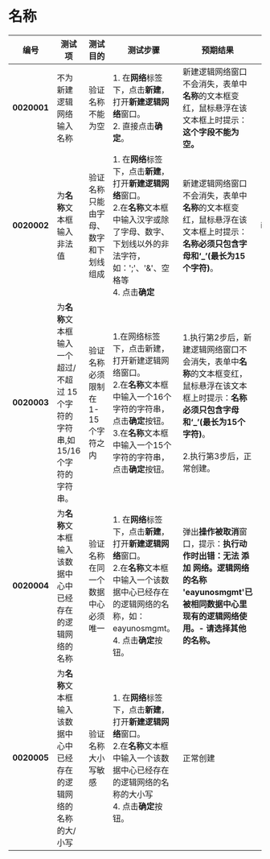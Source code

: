 # 名称
| 编号 | 测试项 | 测试目的 | 测试步骤 | 预期结果 | 实际结果 |
|--------- | ---------- | ------------ | ------------ | ------------ | ------------ |
|**0020001**|不为新建逻辑网络输入名称|验证名称不能为空|1. 在**网络**标签下，点击**新建**，打开**新建逻辑网络**窗口。<br/>2. 直接点击**确定**。|新建逻辑网络窗口不会消失，表单中**名称**的文本框变红，鼠标悬浮在该文本框上时提示：**这个字段不能为空。**||
|**0020002**|为**名称**文本框输入非法值|验证名称只能由字母、数字和下划线组成|1. 在**网络**标签下，点击**新建**，打开**新建逻辑网络**窗口。<br/>2.在**名称**文本框中输入汉字或除了字母、数字、下划线以外的非法字符，如：';'、'&'、空格等<br/>4.  点击**确定**|新建逻辑网络窗口不会消失，表单中**名称**的文本框变红，鼠标悬浮在该文本框上时提示：**名称必须只包含字母和‘_’(最长为15个字符)**。 |issue#34|
|**0020003**|为**名称**文本框输入一个超过/不超过 15 个字符的字符串,如15/16个字符的字符串。|验证名称必须限制在 1-15 个字符之内|1.在网络标签下，点击新建，打开新建逻辑网络窗口。<br/>2.在**名称**文本框中输入一个16个字符的字符串，点击**确定**按钮。<br/>3.在**名称**文本框中输入一个15个字符的字符串，点击**确定**按钮。|1.执行第2步后，新建逻辑网络窗口不会消失，表单中**名称**的文本框变红，鼠标悬浮在该文本框上时提示：**名称必须只包含字母和‘_’(最长为15个字符)**。<br/><br/>2.执行第3步后，正常创建。| |
|**0020004**|为**名称**文本框输入该数据中心中已经存在的逻辑网络的名称|验证名称在同一个数据中心必须唯一|1. 在**网络**标签下，点击**新建**，打开**新建逻辑网络**窗口。<br/>2.在**名称**文本框中输入一个该数据中心已经存在的逻辑网络的名称，如：eayunosmgmt。<br/>4. 点击**确定**按钮。|弹出**操作被取消**窗口，提示：**执行动作时出错：无法 添加 网络。逻辑网络的名称 'eayunosmgmt'已被相同数据中心里现有的逻辑网络使用。\- 请选择其他的名称。**| |
|**0020005**|为**名称**文本框输入该数据中心中已经存在的逻辑网络的名称的大/小写|验证名称大小写敏感|1. 在**网络**标签下，点击**新建**，打开**新建逻辑网络**窗口。<br/>2.在**名称**文本框中输入一个该数据中心已经存在的逻辑网络的名称的大小写<br/>4. 点击**确定**按钮。|正常创建| |

